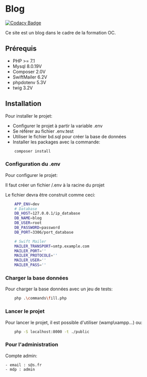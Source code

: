 # Blog

[![Codacy Badge](https://api.codacy.com/project/badge/Grade/33a24272cf9f4e90bf63cb5989587b8a)](https://app.codacy.com/gh/asainama/blog?utm_source=github.com&utm_medium=referral&utm_content=asainama/blog&utm_campaign=Badge_Grade)

Ce site est un blog dans le cadre de la formation OC.

##  Prérequis

- PHP >= 7.1
- Mysql 8.0.19V
- Composer 2.0V
- SwiftMailer 6.2V
- phpdotenv 5.3V
- twig 3.2V
  
## Installation

Pour installer le projet:

- Configurer le projet à partir la variable .env
- Se référer au fichier .env.test
- Utiliser le fichier bd.sql pour créer la base de données
- Installer les packages avec la commande:  

```bash
    composer install
```

### Configuration du .env

Pour configurer le projet:

Il faut créer un fichier /.env à la racine du projet

Le fichier devra être construit comme ceci:

```bash
    APP_ENV=dev
    # Database
    DB_HOST=127.0.0.1/ip_database
    DB_NAME=blog
    DB_USER=root
    DB_PASSWORD=password
    DB_PORT=3306/port_database

    # Swift Mailer
    MAILER_TRANSPORT=smtp.example.com
    MAILER_PORT=''
    MAILER_PROTOCOLE=''
    MAILER_USER=''
    MAILER_PASS=''
```

### Charger la base données

Pour charger la base données avec un jeu de tests:

```bash
    php .\commands\fill.php
```

### Lancer le projet

Pour lancer le projet, il est possible d'utiliser (wamp\xampp...) ou:

```bash
    php -S localhost:8000 -t ./public
```

### Pour l'administration

Compte admin:

    - email : s@s.fr
    - mdp : admin
